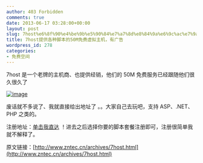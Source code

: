 ```yaml
---
author: 403 Forbidden
comments: true
date: 2013-06-17 03:28:00+00:00
layout: post
slug: 7host%e6%8f%90%e4%be%9b%e5%90%84%e7%a7%8d%e8%84%9a%e6%9c%ac%e7%9a%8450m%e5%85%8d%e8%b4%b9%e8%99%9a%e6%8b%9f%e4%b8%bb%e6%9c%ba%ef%bc%8c%e6%9c%89%e5%b9%bf%e5%91%8a
title: 7host提供各种脚本的50M免费虚拟主机，有广告
wordpress_id: 278
categories:
- 免费空间
---
```

7host 是一个老牌的主机商、也提供经销，他们的 50M 免费服务已经跟随他们很久很久了


[![image](http://bcs.duapp.com/sxbdotpw/20130616154207438.jpg)](http://bcs.duapp.com/sxbdotpw/20130616154207438.jpg)





废话就不多说了、我就直接给出地址了 。。大家自己去玩吧，支持 ASP、.NET、PHP 之类的。

注册地址：[单击我直达](http://www.7host.com/free_hosting/free_hosting.asp) ！进去之后选择你要的脚本套餐注册即可，注册很简单我就不解释了。

原文链接：[http://www.zntec.cn/archives/7host.html](http://www.zntec.cn/archives/7host.html)

